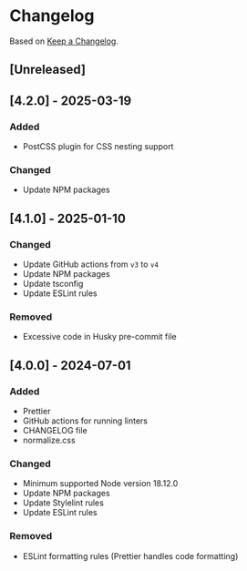 # Changelog

Based on [Keep a Changelog](https://keepachangelog.com/en/1.1.0/).

## [Unreleased]

## [4.2.0] - 2025-03-19

### Added

- PostCSS plugin for CSS nesting support

### Changed

- Update NPM packages

## [4.1.0] - 2025-01-10

### Changed

- Update GitHub actions from `v3` to `v4`
- Update NPM packages
- Update tsconfig
- Update ESLint rules

### Removed

- Excessive code in Husky pre-commit file

## [4.0.0] - 2024-07-01

### Added

- Prettier
- GitHub actions for running linters
- CHANGELOG file
- normalize.css

### Changed

- Minimum supported Node version 18.12.0
- Update NPM packages
- Update Stylelint rules
- Update ESLint rules

### Removed

- ESLint formatting rules (Prettier handles code formatting)
